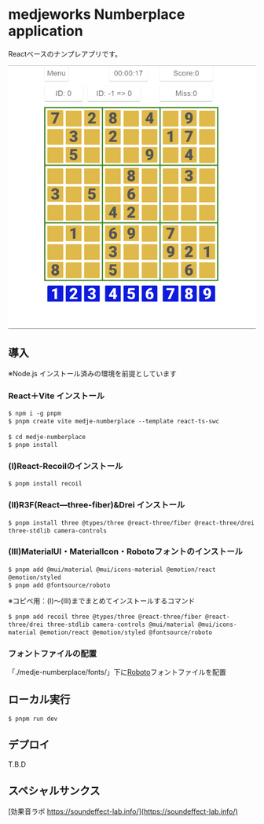 # medjeworks Numberplace application

Reactベースのナンプレアプリです。

![Screenshot of a medje-numberplace.](screenshots/MainVisual.png)

## 導入

※Node.js インストール済みの環境を前提としています

### React＋Vite インストール
```
$ npm i -g pnpm
$ pnpm create vite medje-numberplace --template react-ts-swc

$ cd medje-numberplace
$ pnpm install
```

### (Ⅰ)React-Recoilのインストール
```
$ pnpm install recoil
```

### (Ⅱ)R3F(React―three-fiber)&Drei インストール
```
$ pnpm install three @types/three @react-three/fiber @react-three/drei three-stdlib camera-controls
```

### (Ⅲ)MaterialUI・MaterialIcon・Robotoフォントのインストール
```
$ pnpm add @mui/material @mui/icons-material @emotion/react @emotion/styled
$ pnpm add @fontsource/roboto
```

※コピペ用：(Ⅰ)～(Ⅲ)までまとめてインストールするコマンド
```
$ pnpm add recoil three @types/three @react-three/fiber @react-three/drei three-stdlib camera-controls @mui/material @mui/icons-material @emotion/react @emotion/styled @fontsource/roboto
```

### フォントファイルの配置
「./medje-numberplace/fonts/」下に[Roboto](https://fonts.google.com/specimen/Roboto)フォントファイルを配置

## ローカル実行
```
$ pnpm run dev
```

## デプロイ
T.B.D


## スペシャルサンクス
[効果音ラボ https://soundeffect-lab.info/](https://soundeffect-lab.info/)